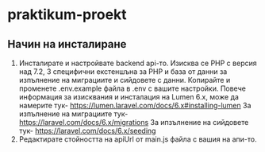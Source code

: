 # praktikum-proekt

## Начин на инсталиране
1. Инсталирате и настройвате backend api-то. Изисква се PHP с версия над 7.2, 3 специфични екстеншъна за PHP и база от данни за изпълнение на миграциите и сийдовете с данни. Копирайте и променете .env.example файла в .env с вашите настройки. Повече информация за изисквания и инсталация на Lumen 6.x, може да намерите тук- https://lumen.laravel.com/docs/6.x#installing-lumen За изпълнение на миграциите тук- https://laravel.com/docs/6.x/migrations За ипзълнение на сийдовете тук- https://laravel.com/docs/6.x/seeding
2. Редактирате стойността на apiUrl от main.js файла с вашия на апи-то.
 
